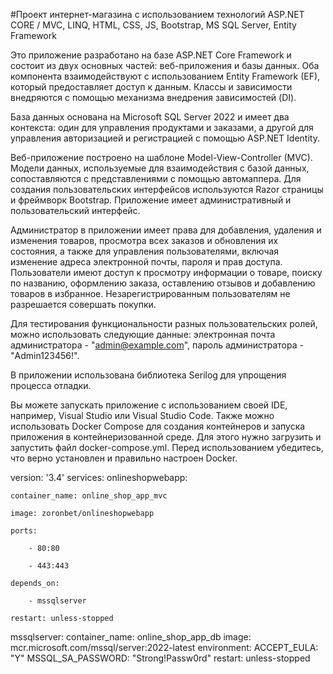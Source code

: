 #Проект интернет-магазина с использованием технологий ASP.NET CORE / MVC, LINQ, HTML, CSS, JS, Bootstrap, MS SQL Server, Entity Framework

Это приложение разработано на базе ASP.NET Core Framework и состоит из двух основных частей: веб-приложения и базы данных. Оба компонента взаимодействуют с использованием Entity Framework (EF), который предоставляет доступ к данным. Классы и зависимости внедряются с помощью механизма внедрения зависимостей (DI).

База данных основана на Microsoft SQL Server 2022 и имеет два контекста: один для управления продуктами и заказами, а другой для управления авторизацией и регистрацией с помощью ASP.NET Identity.

Веб-приложение построено на шаблоне Model-View-Controller (MVC). Модели данных, используемые для взаимодействия с базой данных, сопоставляются с представлениями с помощью автомаппера. Для создания пользовательских интерфейсов используются Razor страницы и фреймворк Bootstrap. Приложение имеет административный и пользовательский интерфейс.

Администратор в приложении имеет права для добавления, удаления и изменения товаров, просмотра всех заказов и обновления их состояния, а также для управления пользователями, включая изменение адреса электронной почты, пароля и прав доступа. Пользователи имеют доступ к просмотру информации о товаре, поиску по названию, оформлению заказа, оставлению отзывов и добавлению товаров в избранное. Незарегистрированным пользователям не разрешается совершать покупки.

Для тестирования функциональности разных пользовательских ролей, можно использовать следующие данные: электронная почта администратора - "admin@example.com", пароль администратора - "Admin123456!".

В приложении использована библиотека Serilog для упрощения процесса отладки.

Вы можете запускать приложение с использованием своей IDE, например, Visual Studio или Visual Studio Code. Также можно использовать Docker Compose для создания контейнеров и запуска приложения в контейнеризованной среде. Для этого нужно загрузить и запустить файл docker-compose.yml. Перед использованием убедитесь, что верно установлен и правильно настроен Docker.

version: '3.4'
services:
  onlineshopwebapp:
  
    container_name: online_shop_app_mvc
    
    image: zoronbet/onlineshopwebapp
    
    ports:
    
        - 80:80
        
        - 443:443
        
    depends_on:
    
        - mssqlserver
        
    restart: unless-stopped
    
    
  mssqlserver:
    container_name: online_shop_app_db
    image: mcr.microsoft.com/mssql/server:2022-latest
    environment:
        ACCEPT_EULA: "Y"
        MSSQL_SA_PASSWORD: "Strong!Passw0rd"
    restart: unless-stopped

